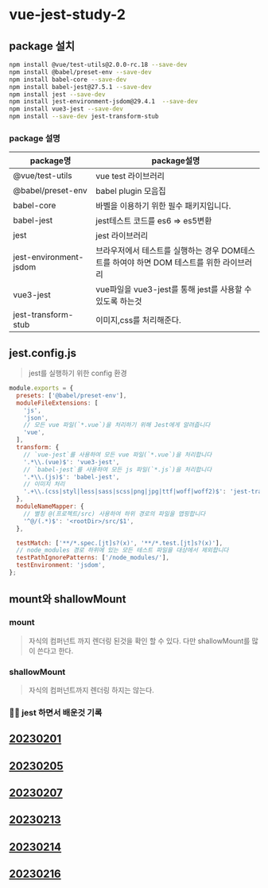 # vue-jest-study-2

## package 설치

```bash
npm install @vue/test-utils@2.0.0-rc.18 --save-dev
npm install @babel/preset-env --save-dev
npm install babel-core --save-dev
npm install babel-jest@27.5.1 --save-dev
npm install jest --save-dev
npm install jest-environment-jsdom@29.4.1  --save-dev
npm install vue3-jest --save-dev
npm install --save-dev jest-transform-stub
```

### package 설명

| package명              | package설명                                                                              |
| ---------------------- | ---------------------------------------------------------------------------------------- |
| @vue/test-utils        | vue test 라이브러리                                                                      |
| @babel/preset-env      | babel plugin 모음집                                                                      |
| babel-core             | 바벨을 이용하기 위한 필수 패키지입니다.                                                  |
| babel-jest             | jest테스트 코드를 es6 => es5변환                                                         |
| jest                   | jest 라이브러리                                                                          |
| jest-environment-jsdom | 브라우저에서 테스트를 실행하는 경우 DOM테스트를 하여야 하면 DOM 테스트를 위한 라이브러리 |
| vue3-jest              | vue파일을 vue3-jest를 통해 jest를 사용할 수 있도록 하는것                                |
| jest-transform-stub    | 이미지,css를 처리해준다.                                                                 |

## jest.config.js

> jest를 실행하기 위한 config 환경

```javascript
module.exports = {
  presets: ['@babel/preset-env'],
  moduleFileExtensions: [
    'js',
    'json',
    // 모든 vue 파일(`*.vue`)을 처리하기 위해 Jest에게 알려줍니다
    'vue',
  ],
  transform: {
    // `vue-jest`를 사용하여 모든 vue 파일(`*.vue`)을 처리합니다
    '.*\\.(vue)$': 'vue3-jest',
    // `babel-jest`를 사용하여 모든 js 파일(`*.js`)을 처리합니다
    '.*\\.(js)$': 'babel-jest',
    // 이미지 처리
    '.+\\.(css|styl|less|sass|scss|png|jpg|ttf|woff|woff2)$': 'jest-transform-stub',
  },
  moduleNameMapper: {
    // 별칭 @(프로젝트/src) 사용하여 하위 경로의 파일을 맵핑합니다
    '^@/(.*)$': '<rootDir>/src/$1',
  },

  testMatch: ['**/*.spec.[jt]s?(x)', '**/*.test.[jt]s?(x)'],
  // node_modules 경로 하위에 있는 모든 테스트 파일을 대상에서 제외합니다
  testPathIgnorePatterns: ['/node_modules/'],
  testEnvironment: 'jsdom',
};
```

## mount와 shallowMount

### mount

> 자식의 컴퍼넌트 까지 렌더링 된것을 확인 할 수 있다. 다만 shallowMount를 많이 쓴다고 한다.

### shallowMount

> 자식의 컴퍼넌트까지 렌더링 하지는 않는다.

### 🙆‍♂️ jest 하면서 배운것 기록

## [20230201](https://github.com/eorjs37/vue-jest-study-2/tree/master/record/20230201)

## [20230205](https://github.com/eorjs37/vue-jest-study-2/tree/master/record/20230205)

## [20230207](https://github.com/eorjs37/vue-jest-study-2/tree/master/record/20230207)

## [20230213](https://github.com/eorjs37/vue-jest-study-2/tree/master/record/20230213)

## [20230214](https://github.com/eorjs37/vue-jest-study-2/tree/master/record/20230214)

## [20230216](https://github.com/eorjs37/vue-jest-study-2/tree/master/record/20230216)
